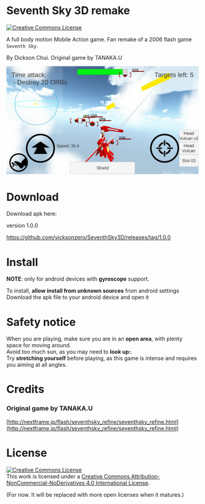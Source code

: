 # Seventh Sky 3D remake

<a rel="license" href="http://creativecommons.org/licenses/by-nc-nd/4.0/"><img alt="Creative Commons License" style="border-width:0" src="https://i.creativecommons.org/l/by-nc-nd/4.0/88x31.png" /></a>


A full body motion Mobile Action game. Fan remake of a 2006 flash game `Seventh Sky`.

By Dickson Chui. Original game by TANAKA.U

![Screenshot. A red and white feminine mech flying in the sky, barely escaping enemy fire from the background][screenshot1]

# Download

Download apk here:

version 1.0.0

https://github.com/vicksonzero/SeventhSky3D/releases/tag/1.0.0

# Install

**NOTE**: only for android devices with **gyroscope** support.

To install, **allow install from unknown sources** from android settings  
Download the apk file to your android device and open it

# Safety notice

When you are playing, make sure you are in an **open area**, with plenty space for moving around.  
Avoid too much sun, as you may need to **look up:**.  
Try **stretching yourself** before playing, as this game is intense and requires you aiming at all angles.

# Credits

### Original game by TANAKA.U

[http://nextframe.jp/flash/seventhsky_refine/seventhsky_refine.html](http://nextframe.jp/flash/seventhsky_refine/seventhsky_refine.html)


[screenshot1]: https://github.com/vicksonzero/SeventhSky3D/blob/master/screenshots/20161001235444_p.jpg


# License

<a rel="license" href="http://creativecommons.org/licenses/by-nc-nd/4.0/"><img alt="Creative Commons License" style="border-width:0" src="https://i.creativecommons.org/l/by-nc-nd/4.0/88x31.png" /></a><br />This work is licensed under a <a rel="license" href="http://creativecommons.org/licenses/by-nc-nd/4.0/">Creative Commons Attribution-NonCommercial-NoDerivatives 4.0 International License</a>.

(For now. It will be replaced with more open licenses when it matures.)
